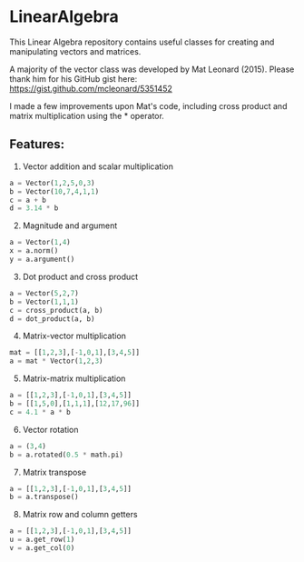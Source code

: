 # LinearAlgebra
This Linear Algebra repository contains useful classes for creating and manipulating vectors and matrices.

A majority of the vector class was developed by Mat Leonard (2015). Please thank him for his GitHub gist here: https://gist.github.com/mcleonard/5351452

I made a few improvements upon Mat's code, including cross product and matrix multiplication using the * operator.


## Features:
1. Vector addition and scalar multiplication
```python
a = Vector(1,2,5,0,3)
b = Vector(10,7,4,1,1)
c = a + b
d = 3.14 * b
```
2. Magnitude and argument
```python
a = Vector(1,4)
x = a.norm()
y = a.argument()
```

3. Dot product and cross product
```python
a = Vector(5,2,7)
b = Vector(1,1,1)
c = cross_product(a, b)
d = dot_product(a, b)
```

4. Matrix-vector multiplication
```python
mat = [[1,2,3],[-1,0,1],[3,4,5]]
a = mat * Vector(1,2,3)
```


5. Matrix-matrix multiplication
```python
a = [[1,2,3],[-1,0,1],[3,4,5]]
b = [[1,5,0],[1,1,1],[12,17,96]]
c = 4.1 * a * b
```

6. Vector rotation
```python
a = (3,4)
b = a.rotated(0.5 * math.pi)
```

7. Matrix transpose
```python
a = [[1,2,3],[-1,0,1],[3,4,5]]
b = a.transpose()
```

8. Matrix row and column getters
```python
a = [[1,2,3],[-1,0,1],[3,4,5]]
u = a.get_row(1)
v = a.get_col(0)
```
